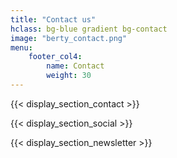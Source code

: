 ```yaml
---
title: "Contact us"
hclass: bg-blue gradient bg-contact
image: "berty_contact.png"
menu:
    footer_col4:
        name: Contact
        weight: 30
---
```


{{< display_section_contact >}}

{{< display_section_social >}}

{{< display_section_newsletter >}}